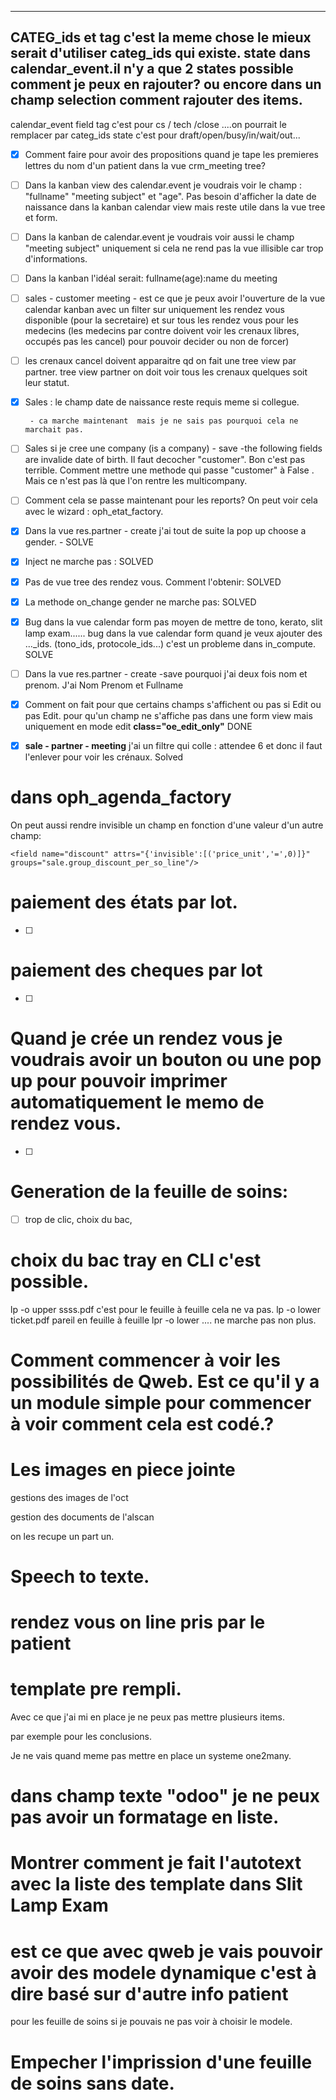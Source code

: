 

----
CATEG_ids et tag c'est la meme chose le mieux serait d'utiliser categ_ids qui existe.
state dans calendar_event.il n'y a que 2 states possible comment je peux en rajouter?
ou encore dans un champ selection comment rajouter des items.
-------

calendar_event field tag c'est pour cs / tech /close ....on pourrait le remplacer par categ_ids
state c'est pour draft/open/busy/in/wait/out...

- [x] Comment faire pour avoir des propositions quand je tape les premieres lettres du nom d'un patient dans la vue crm_meeting tree?

- [ ] Dans la kanban view des calendar.event je voudrais voir le champ : "fullname" "meeting subject" et "age".
Pas besoin d'afficher la date de naissance dans la kanban calendar view mais reste utile dans la 
vue tree et form.

- [ ] Dans la kanban de calendar.event je voudrais voir aussi le champ "meeting subject" uniquement si cela ne rend pas la vue illisible car trop d'informations.

- [ ] Dans la kanban l'idéal serait: fullname(age):name du meeting

- [ ] sales - customer meeting - est ce que je peux avoir l'ouverture de la vue calendar kanban avec un filter sur uniquement les rendez vous disponible (pour la secretaire) et sur tous les rendez vous pour les medecins
(les medecins par contre doivent voir les crenaux libres, occupés pas les cancel) pour pouvoir decider ou non de forcer)

- [ ] les crenaux cancel doivent apparaitre qd on fait une tree view par partner. tree view partner on doit voir tous les crenaux quelques soit leur statut.

- [x]  Sales : le champ date de naissance reste requis meme si collegue.

		- ca marche maintenant  mais je ne sais pas pourquoi cela ne marchait pas.

- [ ] Sales si je cree une company (is a company) - save -the following fields are invalide date of birth. Il faut decocher "customer". Bon c'est pas terrible. Comment mettre une methode qui 
passe "customer" à False . Mais ce n'est pas là que l'on rentre les multicompany.

- [ ] Comment cela se passe maintenant pour les reports?  On peut voir cela avec le wizard : oph_etat_factory.


- [x] Dans la vue res.partner - create j'ai tout de suite la pop up choose a gender.
		- SOLVE

- [x] Inject ne marche pas : SOLVED

- [x] Pas de vue tree des rendez vous. Comment l'obtenir: SOLVED

- [x] La methode on_change gender ne marche pas:  SOLVED

- [x] Bug dans la vue calendar form pas moyen de mettre de tono, kerato, slit lamp exam......
bug dans la vue calendar form quand je veux ajouter des ..._ids. (tono_ids, protocole_ids...) c'est un probleme dans in_compute.
SOLVE

- [ ] Dans la vue res.partner - create -save pourquoi j'ai deux fois nom et prenom.
J'ai Nom Prenom et Fullname

- [x] Comment on fait pour que certains champs s'affichent ou pas si Edit ou pas Edit.
pour qu'un champ ne s'affiche pas dans une form view mais uniquement en mode edit **class="oe_edit_only"**
DONE


- [x] **sale - partner - meeting** j'ai un filtre qui colle : attendee 6 et donc il faut l'enlever pour voir les crénaux. Solved


# dans oph_agenda_factory

On peut aussi rendre invisible un champ en fonction d'une valeur d'un autre champ:

`<field name="discount" attrs="{'invisible':[('price_unit','=',0)]}" groups="sale.group_discount_per_so_line"/>`

# paiement des états par lot.
- [ ]
# paiement des cheques par lot
- [ ]
# Quand je crée un rendez vous je voudrais avoir un bouton ou une pop up pour pouvoir imprimer automatiquement le memo de rendez vous.
- [ ] 

# Generation de la feuille de soins:
- [ ] trop de clic, choix du bac, 

# choix du bac  tray en CLI c'est possible. 

lp -o upper ssss.pdf c'est pour le feuille à feuille cela ne va pas.
lp -o lower ticket.pdf pareil en feuille à feuille
lpr  -o lower .... ne marche pas non plus.

# Comment commencer à voir les possibilités de Qweb. Est ce qu'il y a un module simple pour commencer à voir comment cela est codé.?
 
# Les images en piece jointe
gestions des images de l'oct

gestion des documents de l'alscan 

on les recupe un part un. 

# Speech to texte.

# rendez vous on line pris par le patient

# template pre rempli. 
Avec ce que j'ai mi en place je ne peux pas mettre plusieurs items. 

par exemple pour les conclusions. 

Je ne vais quand meme pas mettre en place un systeme one2many. 

# dans champ   texte "odoo" je ne peux pas avoir un formatage en liste.

# Montrer comment je fait l'autotext  avec la liste des template dans Slit Lamp Exam

# est ce que avec qweb je vais pouvoir avoir des modele dynamique c'est à dire basé sur d'autre info patient 
pour les feuille de soins si je pouvais ne pas voir à choisir le modele. 

# Empecher l'imprission d'une feuille de soins sans date.